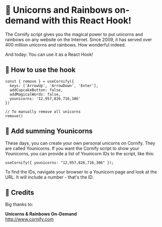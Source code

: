 # 🦄 Unicorns and Rainbows on-demand with this React Hook!

The Cornify script gives you the magical power to put unicorns and rainbows on any website on the Internet. Since 2009, it has served over 400 million unicorns and rainbows. How wonderful indeed.

And today: You can use it as a React Hook!

## 🎉 How to use the hook

```
const { remove } = useCornify({
  keys: ['ArrowUp', 'ArrowDown', 'Enter'],
  addCupcakeButton: false,
  addMagicalWords: false,
  younicorns: '12,957,826,716,386'
})

// To manually remove all unicorns
remove()
```

## 🙈 Add summing Younicorns

These days, you can create your own personal unicorns on Cornify. They are called Younicorns. If you want the Cornify script to show your Younicorns, you can provide a list of Younicorn IDs to the script, like this:

`useCornify({ younicorns: "12,957,826,716,386" });`

To find the IDs, navigate your browser to a Younicorn page and look at the URL. It will include a number - that's the ID.


## 🙌 Credits

Big thanks to:

__Unicorns & Rainbows On-Demand__ </br>
http://www.cornify.com
